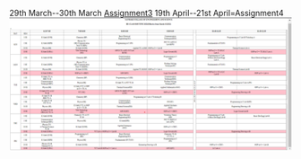29th March--30th March
[Assignment3](https://github.com/preetygurung/wt-lab-assignment/edit/master/Assignment/Assignment3)
19th April--21st April=Assignment4
![routine](https://github.com/preetygurung/wt-lab-assignment/blob/master/Assignment/Assignment4/routine.png)
